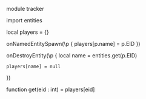 module tracker

import entities

local players = {}

onNamedEntitySpawn(\p {	players[p.name] = p.EID })

onDestroyEntity(\p
{
	local name = entities.get(p.EID)
	
	players[name] = null
})

function get(eid : int) = players[eid]